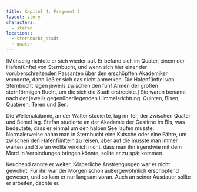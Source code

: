 ```yaml
---
title: Kapitel 4, Fragment 2
layout: story
characters:
  - stefan
locations:
  - sternbucht_stadt
  - quater
---
```

[Mühselig richtete er sich wieder auf. Er befand sich im Quater, einem der Hafenfünftel von Sternbucht, und wenn sich hier einer der vorüberschreitenden Passanten über den erschöpften Akademiker wunderte, dann ließ er sich das nicht anmerken. Die Hafenfünftel von Sternbucht lagen jeweils zwischen den fünf Armen der großen sternförmigen Bucht, um die sich die Stadt erstreckte.] Sie waren benannt nach der jeweils gegenüberliegenden Himmelsrichtung: Quinten, Bisen, Quateren, Teren und Sen.

Die Wellenakdamie, an der Walter studierte, lag im Ter, der zwischen Quater und Semel lag. Stefan studierte an der Akadamie der Gestirne im Bis, was bedeutete, dass er einmal um den halben See laufen musste. Normalerweise nahm man in Sternbucht eine Kutsche oder eine Fähre, um zwischen den Hafenfünfteln zu reisen, aber auf die musste man immer warten und Stefan wollte wirklich nicht, dass man ihn irgendwie mit dem Mord in Verbindungen bringen könnte, sollte er zu spät kommen.

Keuchend rannte er weiter. Körperliche Anstrengungen war er nicht gewohnt. Für ihn war der Morgen schon außergewöhnlich erschöpfend gewesen, und so kam er nur langsam voran. Auch an seiner Ausdauer sollte er arbeiten, dachte er.

